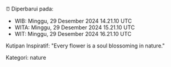 ⏰ Diperbarui pada:
- WIB: Minggu, 29 Desember 2024 14.21.10 UTC
- WITA: Minggu, 29 Desember 2024 15.21.10 UTC
- WIT: Minggu, 29 Desember 2024 16.21.10 UTC

Kutipan Inspiratif:
"Every flower is a soul blossoming in nature."


Kategori: nature

